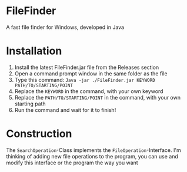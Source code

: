 # FileFinder
A fast file finder for Windows, developed in Java

# Installation
1. Install the latest FileFinder.jar file from the Releases section
2. Open a command prompt window in the same folder as the file
3. Type this command: `Java -jar ./FileFinder.jar KEYWORD PATH/TO/STARTING/POINT`
4. Replace the `KEYWORD` in the command, with your own keyword
5. Replace the `PATH/TO/STARTING/POINT` in the command, with your own starting path
6. Run the command and wait for it to finish!

# Construction
The `SearchOperation`-Class implements the `FileOperation`-Interface.
I'm thinking of adding new file operations to the program, you can use and modify this interface or the program the way you want
